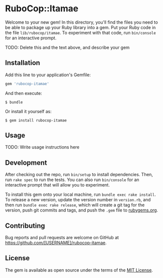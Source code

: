 # RuboCop::Itamae

Welcome to your new gem! In this directory, you'll find the files you need to be able to package up your Ruby library into a gem. Put your Ruby code in the file `lib/rubocop/itamae`. To experiment with that code, run `bin/console` for an interactive prompt.

TODO: Delete this and the text above, and describe your gem

## Installation

Add this line to your application's Gemfile:

```ruby
gem 'rubocop-itamae'
```

And then execute:

    $ bundle

Or install it yourself as:

    $ gem install rubocop-itamae

## Usage

TODO: Write usage instructions here

## Development

After checking out the repo, run `bin/setup` to install dependencies. Then, run `rake spec` to run the tests. You can also run `bin/console` for an interactive prompt that will allow you to experiment.

To install this gem onto your local machine, run `bundle exec rake install`. To release a new version, update the version number in `version.rb`, and then run `bundle exec rake release`, which will create a git tag for the version, push git commits and tags, and push the `.gem` file to [rubygems.org](https://rubygems.org).

## Contributing

Bug reports and pull requests are welcome on GitHub at https://github.com/[USERNAME]/rubocop-itamae.

## License

The gem is available as open source under the terms of the [MIT License](https://opensource.org/licenses/MIT).

